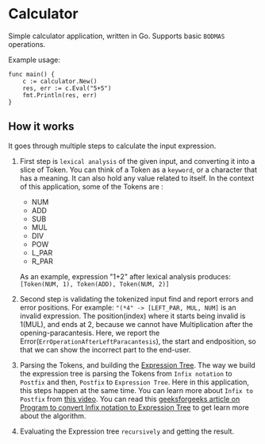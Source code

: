 # Calculator

Simple calculator application, written in Go.
Supports basic `BODMAS` operations.


Example usage:
```
func main() {
    c := calculator.New()
    res, err := c.Eval("5+5")
    fmt.Println(res, err)
}
```

## How it works

It goes through multiple steps to calculate the input expression.

1. First step is `lexical analysis` of the given input, and converting it into a slice of Token. You can think of a Token as a `keyword`, or a character that has a meaning. It can also hold any value related to itself. In the context of this application, some of the Tokens are :
   - NUM
   - ADD
   - SUB
   - MUL
   - DIV
   - POW
   - L_PAR
   - R_PAR

    As an example, expression "1+2" after lexical analysis produces:
    `[Token(NUM, 1), Token(ADD), Token(NUM, 2)]`

2. Second step is validating the tokenized input find and report errors and error positions. For example:
`"(*4" -> [LEFT_PAR, MUL, NUM]` is an invalid expression. The position(index) where it starts being invalid is 1(MUL), and ends at 2, because we cannot have Multiplication after the opening-paracantesis. Here, we report the Error(`ErrOperationAfterLeftParacantesis`), the start and endposition, so that we can show the incorrect part to the end-user.


3. Parsing the Tokens, and building the [Expression Tree](https://www.geeksforgeeks.org/expression-tree/). The way we build the expression tree is parsing the Tokens from `Infix notation` to `Postfix` and then, `Postfix` to `Expression Tree`. Here in this application, this steps happen at the same time. You can learn more about `Infix to Postfix` from [this video](https://youtu.be/PAceaOSnxQs). You can read this [geeksforgeeks article on Program to convert Infix notation to Expression Tree](https://www.geeksforgeeks.org/program-to-convert-infix-notation-to-expression-tree/) to get learn more about the algorithm.

4. Evaluating the Expression tree `recursively` and getting the result.